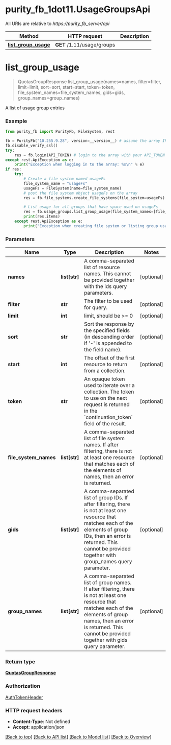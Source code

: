# purity_fb_1dot11.UsageGroupsApi

All URIs are relative to *https://purity_fb_server/api*

Method | HTTP request | Description
------------- | ------------- | -------------
[**list_group_usage**](UsageGroupsApi.md#list_group_usage) | **GET** /1.11/usage/groups | 


# **list_group_usage**
> QuotasGroupResponse list_group_usage(names=names, filter=filter, limit=limit, sort=sort, start=start, token=token, file_system_names=file_system_names, gids=gids, group_names=group_names)



A list of usage group entries

### Example 
```python
from purity_fb import PurityFb, FileSystem, rest

fb = PurityFb("10.255.9.28", version=__version__) # assume the array IP is 10.255.9.28
fb.disable_verify_ssl()
try:
    res = fb.login(API_TOKEN) # login to the array with your API_TOKEN
except rest.ApiException as e:
    print("Exception when logging in to the array: %s\n" % e)
if res:
    try:
        # Create a file system named usageFs
        file_system_name = "usageFs"
        usageFs = FileSystem(name=file_system_name)
        # post the file system object usageFs on the array
        res = fb.file_systems.create_file_systems(file_system=usageFs)

        # List usage for all groups that have space used on usageFs
        res = fb.usage_groups.list_group_usage(file_system_names=[file_system_name])
        print(res.items)
    except rest.ApiException as e:
        print("Exception when creating file system or listing group usage: %s\n" % e)
```

### Parameters

Name | Type | Description  | Notes
------------- | ------------- | ------------- | -------------
 **names** | **list[str]**| A comma-separated list of resource names. This cannot be provided together with the ids query parameters. | [optional] 
 **filter** | **str**| The filter to be used for query. | [optional] 
 **limit** | **int**| limit, should be &gt;&#x3D; 0 | [optional] 
 **sort** | **str**| Sort the response by the specified fields (in descending order if &#39;-&#39; is appended to the field name). | [optional] 
 **start** | **int**| The offset of the first resource to return from a collection. | [optional] 
 **token** | **str**| An opaque token used to iterate over a collection. The token to use on the next request is returned in the &#x60;continuation_token&#x60; field of the result. | [optional] 
 **file_system_names** | **list[str]**| A comma-separated list of file system names. If after filtering, there is not at least one resource that matches each of the elements of names, then an error is returned. | [optional] 
 **gids** | **list[str]**| A comma-separated list of group IDs. If after filtering, there is not at least one resource that matches each of the elements of group IDs, then an error is returned. This cannot be provided together with group_names query parameter. | [optional] 
 **group_names** | **list[str]**| A comma-separated list of group names. If after filtering, there is not at least one resource that matches each of the elements of group names, then an error is returned. This cannot be provided together with gids query parameter. | [optional] 

### Return type

[**QuotasGroupResponse**](QuotasGroupResponse.md)

### Authorization

[AuthTokenHeader](index.md#AuthTokenHeader)

### HTTP request headers

 - **Content-Type**: Not defined
 - **Accept**: application/json

[[Back to top]](#) [[Back to API list]](index.md#endpoint-properties) [[Back to Model list]](index.md#documentation-for-models) [[Back to Overview]](index.md)

